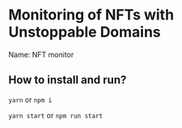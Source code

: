 # Monitoring of NFTs with Unstoppable Domains

Name: NFT monitor



## How to install and run?

`yarn` or `npm i`

`yarn start` or `npm run start`
